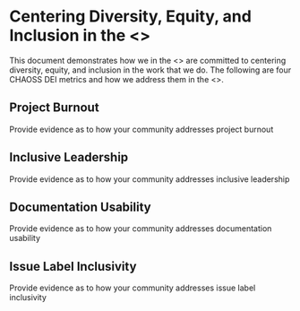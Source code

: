 # Centering Diversity, Equity, and Inclusion in the <<COMMUNITY>>

This document demonstrates how we in the <<COMMUNITY>> are committed to centering diversity, equity, and inclusion in the work that we do. The following are four CHAOSS DEI metrics and how we address them in the <<COMMUNITY>>. 

## Project Burnout 
Provide evidence as to how your community addresses project burnout 
 
 

## Inclusive Leadership 
Provide evidence as to how your community addresses inclusive leadership
 
 

## Documentation Usability 
Provide evidence as to how your community addresses documentation usability
 
 

## Issue Label Inclusivity 
Provide evidence as to how your community addresses issue label inclusivity


 
